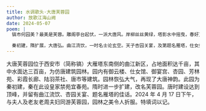 ```yaml
---
title: 水调歌头·大唐芙蓉园
author: 放歌江海山阙
date: 2024-05-07
poem: |
  镐市何园美？最美是芙蓉。雕阁亭台起伏，一派大唐风。岸柳丝丝黄绿，塔影水中摇曳，春好正花红。游客手机拍，误以入瑶宫。

  秦初建，隋扩展，大唐弘。曲江流饮，一时名士论玄空。天子杏园关宴，及第题名雁塔，仕女盛妆容。名园青史事，皆付笑谈中。
---
```


大唐芙蓉园位于西安市（简称镐）大雁塔东南侧的曲江新区，占地面积达千亩，其中水面达三百亩，为仿唐建筑园林。园内有御云楼、仕女馆、御宴宫、杏园、芳林苑、彩霞长廊、陆羽茶社、唐市等建筑。园林恢弘大气，再现了大唐神韵。此园为秦初建，秦在此设皇家禁苑宜春苑。隋时进一步扩建，改名芙蓉园。唐时建设达到顶峰，并留有曲江流饮、杏园关宴、题名雁塔的佳话。2024 年 4 月 17 日下午，与夫人及老友老周夫妇同游芙蓉园，园林之美令人折服。特填词以记。
